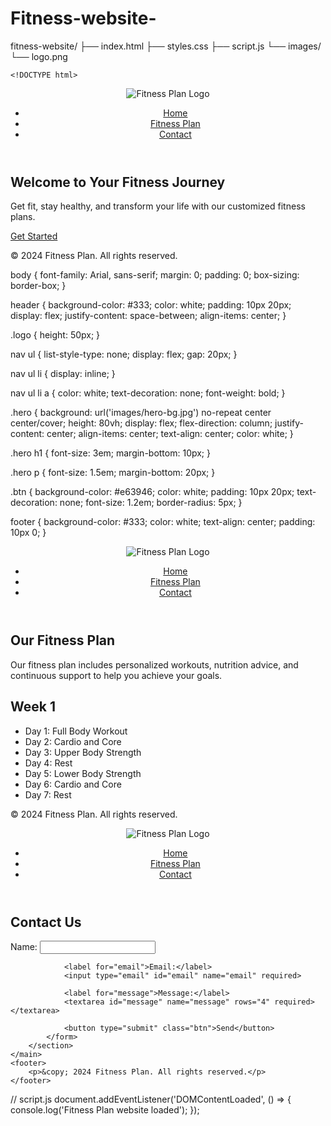 # Fitness-website-
fitness-website/
├── index.html
├── styles.css
├── script.js
└── images/
    └── logo.png

    <!DOCTYPE html>
<html lang="en">
<head>
    <meta charset="UTF-8">
    <meta name="viewport" content="width=device-width, initial-scale=1.0">
    <title>Fitness Plan</title>
    <link rel="stylesheet" href="styles.css">
</head>
<body>
    <header>
        <img src="images/logo.png" alt="Fitness Plan Logo" class="logo">
        <nav>
            <ul>
                <li><a href="index.html">Home</a></li>
                <li><a href="fitness-plan.html">Fitness Plan</a></li>
                <li><a href="contact.html">Contact</a></li>
            </ul>
        </nav>
    </header>
    <main>
        <section class="hero">
            <h1>Welcome to Your Fitness Journey</h1>
            <p>Get fit, stay healthy, and transform your life with our customized fitness plans.</p>
            <a href="fitness-plan.html" class="btn">Get Started</a>
        </section>
    </main>
    <footer>
        <p>&copy; 2024 Fitness Plan. All rights reserved.</p>
    </footer>
    <script src="script.js"></script>
</body>
</html>


body {
    font-family: Arial, sans-serif;
    margin: 0;
    padding: 0;
    box-sizing: border-box;
}

header {
    background-color: #333;
    color: white;
    padding: 10px 20px;
    display: flex;
    justify-content: space-between;
    align-items: center;
}

.logo {
    height: 50px;
}

nav ul {
    list-style-type: none;
    display: flex;
    gap: 20px;
}

nav ul li {
    display: inline;
}

nav ul li a {
    color: white;
    text-decoration: none;
    font-weight: bold;
}

.hero {
    background: url('images/hero-bg.jpg') no-repeat center center/cover;
    height: 80vh;
    display: flex;
    flex-direction: column;
    justify-content: center;
    align-items: center;
    text-align: center;
    color: white;
}

.hero h1 {
    font-size: 3em;
    margin-bottom: 10px;
}

.hero p {
    font-size: 1.5em;
    margin-bottom: 20px;
}

.btn {
    background-color: #e63946;
    color: white;
    padding: 10px 20px;
    text-decoration: none;
    font-size: 1.2em;
    border-radius: 5px;
}

footer {
    background-color: #333;
    color: white;
    text-align: center;
    padding: 10px 0;
}


<!DOCTYPE html>
<html lang="en">
<head>
    <meta charset="UTF-8">
    <meta name="viewport" content="width=device-width, initial-scale=1.0">
    <title>Fitness Plan</title>
    <link rel="stylesheet" href="styles.css">
</head>
<body>
    <header>
        <img src="images/logo.png" alt="Fitness Plan Logo" class="logo">
        <nav>
            <ul>
                <li><a href="index.html">Home</a></li>
                <li><a href="fitness-plan.html">Fitness Plan</a></li>
                <li><a href="contact.html">Contact</a></li>
            </ul>
        </nav>
    </header>
    <main>
        <section class="plan">
            <h1>Our Fitness Plan</h1>
            <p>Our fitness plan includes personalized workouts, nutrition advice, and continuous support to help you achieve your goals.</p>
            <div class="workout-plan">
                <h2>Week 1</h2>
                <ul>
                    <li>Day 1: Full Body Workout</li>
                    <li>Day 2: Cardio and Core</li>
                    <li>Day 3: Upper Body Strength</li>
                    <li>Day 4: Rest</li>
                    <li>Day 5: Lower Body Strength</li>
                    <li>Day 6: Cardio and Core</li>
                    <li>Day 7: Rest</li>
                </ul>
            </div>
        </section>
    </main>
    <footer>
        <p>&copy; 2024 Fitness Plan. All rights reserved.</p>
    </footer>
</body>
</html>


<!DOCTYPE html>
<html lang="en">
<head>
    <meta charset="UTF-8">
    <meta name="viewport" content="width=device-width, initial-scale=1.0">
    <title>Contact</title>
    <link rel="stylesheet" href="styles.css">
</head>
<body>
    <header>
        <img src="images/logo.png" alt="Fitness Plan Logo" class="logo">
        <nav>
            <ul>
                <li><a href="index.html">Home</a></li>
                <li><a href="fitness-plan.html">Fitness Plan</a></li>
                <li><a href="contact.html">Contact</a></li>
            </ul>
        </nav>
    </header>
    <main>
        <section class="contact">
            <h1>Contact Us</h1>
            <form action="#" method="post">
                <label for="name">Name:</label>
                <input type="text" id="name" name="name" required>

                <label for="email">Email:</label>
                <input type="email" id="email" name="email" required>

                <label for="message">Message:</label>
                <textarea id="message" name="message" rows="4" required></textarea>

                <button type="submit" class="btn">Send</button>
            </form>
        </section>
    </main>
    <footer>
        <p>&copy; 2024 Fitness Plan. All rights reserved.</p>
    </footer>
</body>
</html>


// script.js
document.addEventListener('DOMContentLoaded', () => {
    console.log('Fitness Plan website loaded');
});
